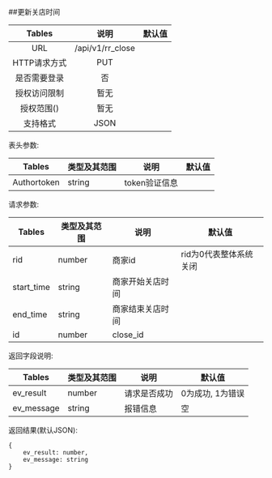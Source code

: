 ##更新关店时间

|  Tables  |        说明        | 默认值  |
| :------: | :--------------: | :--: |
|   URL    | /api/v1/rr_close |      |
| HTTP请求方式 |       PUT        |      |
|  是否需要登录  |        否         |      |
|  授权访问限制  |        暂无        |      |
|  授权范围()  |        暂无        |      |
|   支持格式   |       JSON       |      |


表头参数:

| Tables      | 类型及其范围 | 说明        | 默认值  |
| ----------- | ------ | --------- | ---- |
| Authortoken | string | token验证信息 |      |

请求参数:


| Tables     | 类型及其范围 | 说明       | 默认值           |
| ---------- | ------ | -------- | ------------- |
| rid        | number | 商家id     | rid为0代表整体系统关闭 |
| start_time | string | 商家开始关店时间 |               |
| end_time   | string | 商家结束关店时间 |               |
| id         | number | close_id |               |






返回字段说明:

| Tables     | 类型及其范围 | 说明     | 默认值        |
| ---------- | ------ | ------ | ---------- |
| ev_result  | number | 请求是否成功 | 0为成功, 1为错误 |
| ev_message | string | 报错信息   | 空          |

返回结果(默认JSON):
```
{
    ev_result: number,
    ev_message: string
}
```

